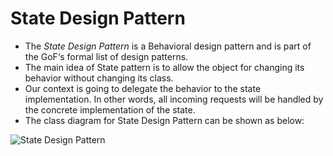 # State Design Pattern

* The *State Design Pattern* is a Behavioral design pattern and is part of the GoF‘s formal list of design patterns.
* The main idea of State pattern is to allow the object for changing its behavior without changing its class.
* Our context is going to delegate the behavior to the state implementation. In other words, all incoming requests will be handled by the concrete implementation of the state.
* The class diagram for State Design Pattern can be shown as below:

![State Design Pattern](https://user-images.githubusercontent.com/73529297/140070990-380d0e8b-db15-41a6-bb29-e8a771ea099f.jpg)
